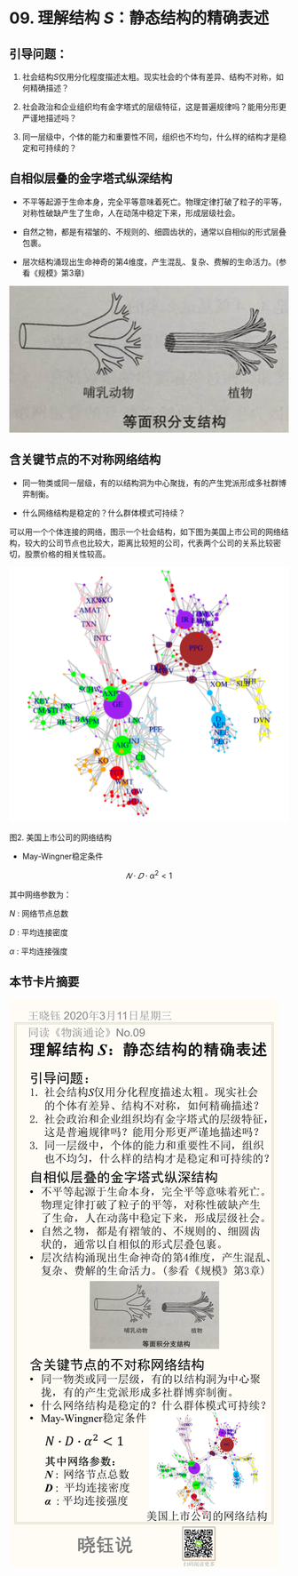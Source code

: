 # 09. 理解结构 *S*：静态结构的精确表述

## 引导问题：

1. 社会结构*S*仅用分化程度描述太粗。现实社会的个体有差异、结构不对称，如何精确描述？

2. 社会政治和企业组织均有金字塔式的层级特征，这是普遍规律吗？能用分形更严谨地描述吗？

3. 同一层级中，个体的能力和重要性不同，组织也不均匀，什么样的结构才是稳定和可持续的？

## 自相似层叠的金字塔式纵深结构

- 不平等起源于生命本身，完全平等意味着死亡。物理定律打破了粒子的平等，对称性破缺产生了生命，人在动荡中稳定下来，形成层级社会。

- 自然之物，都是有褶皱的、不规则的、细圆齿状的，通常以自相似的形式层叠包裹。

- 层次结构涌现出生命神奇的第4维度，产生混乱、复杂、费解的生命活力。(参看《规模》第3章)



![image-20200320112645835](No.09/image-20200320112645835.png)

## 含关键节点的不对称网络结构

- 同一物类或同一层级，有的以结构洞为中心聚拢，有的产生党派形成多社群博弈制衡。

- 什么网络结构是稳定的？什么群体模式可持续？

可以用一个个体连接的网络，图示一个社会结构，如下图为美国上市公司的网络结构，较大的公司节点也比较大，距离比较短的公司，代表两个公司的关系比较密切，股票价格的相关性较高。

![image-20200320112731279](No.09/image-20200320112731279.png)

图2. 美国上市公司的网络结构

- May-Wingner稳定条件

$$
𝑁 \cdot 𝐷 \cdot \alpha^2 < 1
$$



其中网络参数为：

$N$ : 网络节点总数

$D$ : 平均连接密度

$\alpha$ : 平均连接强度



## 本节卡片摘要

![No.09](No.09/No.09.png)